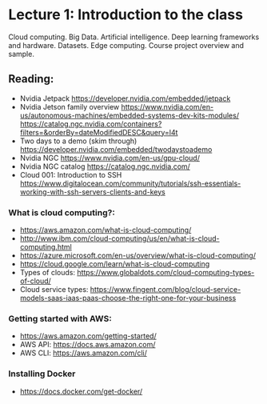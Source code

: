 # Lecture 1: Introduction to the class

Cloud computing. Big Data. Artificial intelligence. Deep learning frameworks and hardware. Datasets. Edge computing. Course project overview and sample.

## Reading:
* Nvidia Jetpack
https://developer.nvidia.com/embedded/jetpack
* Nvidia Jetson family overview
https://www.nvidia.com/en-us/autonomous-machines/embedded-systems-dev-kits-modules/
https://catalog.ngc.nvidia.com/containers?filters=&orderBy=dateModifiedDESC&query=l4t
* Two days to a demo (skim through)
https://developer.nvidia.com/embedded/twodaystoademo 
* Nvidia NGC
https://www.nvidia.com/en-us/gpu-cloud/
* Nvidia NGC catalog
https://catalog.ngc.nvidia.com/
* Cloud 001: Introduction to SSH
https://www.digitalocean.com/community/tutorials/ssh-essentials-working-with-ssh-servers-clients-and-keys

### What is cloud computing?: 
* https://aws.amazon.com/what-is-cloud-computing/
* http://www.ibm.com/cloud-computing/us/en/what-is-cloud-computing.html
* https://azure.microsoft.com/en-us/overview/what-is-cloud-computing/
* https://cloud.google.com/learn/what-is-cloud-computing
* Types of clouds: https://www.globaldots.com/cloud-computing-types-of-cloud/
* Cloud service types: https://www.fingent.com/blog/cloud-service-models-saas-iaas-paas-choose-the-right-one-for-your-business

### Getting started with AWS:
* https://aws.amazon.com/getting-started/
* AWS API: https://docs.aws.amazon.com/
* AWS CLI: https://aws.amazon.com/cli/

### Installing Docker
* https://docs.docker.com/get-docker/ 
